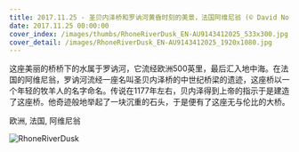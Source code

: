 ```yaml
---
title: 2017.11.25 - 圣贝内泽桥和罗讷河黄昏时刻的美景，法国阿维尼翁 (© David Noton/Minden Pictures)
date: 2017.11.25 00:00:00
cover_index: /images/thumbs/RhoneRiverDusk_EN-AU9143412025_533x300.jpg
cover_detail: /images/RhoneRiverDusk_EN-AU9143412025_1920x1080.jpg
---
```


这座美丽的桥桥下的水属于罗讷河，它流经欧洲500英里，最后汇入地中海。在法国的阿维尼翁，罗讷河流经一座名叫圣贝内泽桥的中世纪桥梁的遗迹，这座桥以一个年轻的牧羊人的名字命名。传说在1177年左右，贝内泽得到上帝的指示于是建造了这座桥。他奇迹般地举起了一块沉重的石头，于是便有了这座无与伦比的大桥。

欧洲, 法国, 阿维尼翁

![RhoneRiverDusk](/images/RhoneRiverDusk_EN-AU9143412025_1920x1080.jpg)

